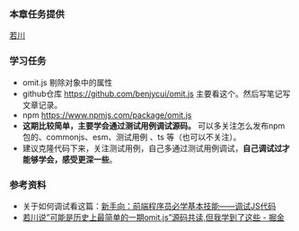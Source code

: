 ### 本章任务提供
[若川](https://juejin.cn/user/1415826704971918)

### 学习任务

-   omit.js 剔除对象中的属性
-   github仓库 <https://github.com/benjycui/omit.js> 主要看这个。然后写笔记写文章记录。
-   npm <https://www.npmjs.com/package/omit.js>
-   **这期比较简单，主要学会通过测试用例调试源码。** 可以多关注怎么发布npm包的、commonjs、esm、测试用例 、ts 等（也可以不关注）。
-   建议克隆代码下来，关注测试用例，自己多通过测试用例调试，**自己调试过才能够学会，感受更深一些**。

### 参考资料

-   关于如何调试看这篇：[新手向：前端程序员必学基本技能——调试JS代码](https://juejin.cn/post/7030584939020042254)
-   [若川说”可能是历史上最简单的一期omit.js”源码共读,但我学到了这些 - 掘金](https://juejin.cn/post/7119702439355220004)